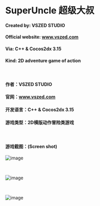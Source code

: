 # SuperUncle 超级大叔

#### Created by: VSZED STUDIO        

#### Official website: www.vszed.com  

#### Via: C++ & Cocos2dx 3.15    

#### Kind: 2D adventure game of action   

</br>

#### 作者：VSZED STUDIO

#### 官网：www.vszed.com

#### 开发语言：C++ & Cocos2dx 3.15

#### 游戏类型：2D横版动作冒险类游戏

</br>

#### 游戏截图：(Screen shot)

![image](https://github.com/vszed/SuperUncle/blob/master/ScreenShot/1.png)

</br>

![image](https://github.com/vszed/SuperUncle/blob/master/ScreenShot/2.png)

</br>

![image](https://github.com/vszed/SuperUncle/blob/master/ScreenShot/3.png)
